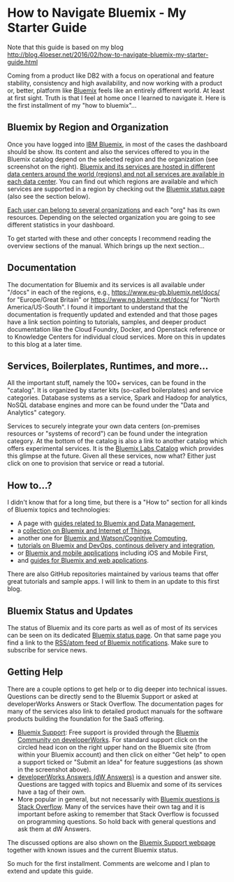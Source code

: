 # How to Navigate Bluemix - My Starter Guide
Note that this guide is based on my blog http://blog.4loeser.net/2016/02/how-to-navigate-bluemix-my-starter-guide.html

Coming from a product like DB2 with a focus on operational and feature stability, consistency and high availability, and now working with a product or, better, platform like [Bluemix](http://bluemix.net) feels like an entirely different world. At least at first sight. Truth is that I feel at home once I learned to navigate it. Here is the first installment of my "how to bluemix"...

## Bluemix by Region and Organization
Once you have logged into [IBM Bluemix](http://bluemix.net), in most of the cases the dashboard should be show. Its content and also the services offered to you in the Bluemix catalog depend on the selected region and the organization (see screenshot on the right). [Bluemix and its services are hosted in different data centers around the world (regions) and not all services are available in each data center](https://www.ng.bluemix.net/docs/overview/index.html). You can find out which regions are available and which services are supported in a region by checking out the [Bluemix status page](https://developer.ibm.com/bluemix/support/#status) (also see the section below).

[Each user can belong to several organizations](https://www.ng.bluemix.net/docs/admin/index.html) and each "org" has its own resources. Depending on the selected organization you are going to see different statistics in your dashboard.

To get started with these and other concepts I recommend reading the overview sections of the manual. Which brings up the next section...

## Documentation
The documentation for Bluemix and its services is all available under "/docs" in each of the regions, e.g., https://www.eu-gb.bluemix.net/docs/ for "Europe/Great Britain" or https://www.ng.bluemix.net/docs/ for "North America/US-South". I found it important to understand that the documentation is frequently updated and extended and that those pages have a link section pointing to tutorials, samples, and deeper product documentation like the Cloud Foundry, Docker, and Openstack reference or to Knowledge Centers for individual cloud services. More on this in updates to this blog at a later time.

## Services, Boilerplates, Runtimes, and more...
All the important stuff, namely the 100+ services, can be found in the "catalog". It is organized by starter kits (so-called boilerplates) and service categories. Database systems as a service, Spark and Hadoop for analytics, NoSQL database engines and more can be found under the "Data and Analytics" category.

Services to securely integrate your own data centers (on-premises resources or "systems of record") can be found under the integration category. At the bottom of the catalog is also a link to another catalog which offers experimental services. It is the [Bluemix Labs Catalog](https://console.ng.bluemix.net/catalog/labs/) which provides this glimpse at the future. Given all these services, now what? Either just click on one to provision that service or read a tutorial.

## How to...?
I didn't know that for a long time, but there is a "How to" section for all kinds of Bluemix topics and technologies:

  * A page with [guides related to Bluemix and Data Management](https://developer.ibm.com/bluemix/data-management-how-to/),
  * a [collection on Bluemix and Internet of Things](https://developer.ibm.com/bluemix/iot-how-to/),
  * another one for [Bluemix and Watson/Cognitive Computing](https://developer.ibm.com/bluemix/watson-how-to/),
  * [tutorials on Bluemix and DevOps, continous delivery and integration](https://developer.ibm.com/bluemix/devops-how-to/),
  * or [Bluemix and mobile applications](https://developer.ibm.com/bluemix/ios-and-mobilefirst-how-to/) including iOS and Mobile First,
  * and [guides for Bluemix and web applications](https://developer.ibm.com/bluemix/web-and-application-how-to/).

There are also GitHub repositories maintained by various teams that offer great tutorials and sample apps. I will link to them in an update to this first blog.

## Bluemix Status and Updates
The status of Bluemix and its core parts as well as of most of its services can be seen on its dedicated [Bluemix status page](https://developer.ibm.com/bluemix/support/#status). On that same page you find a link to the [RSS/atom feed of Bluemix notifications](https://status.eu-gb.bluemix.net/api/feed/notifications/feed.rss). Make sure to subscribe for service news.

## Getting Help
There are a couple options to get help or to dig deeper into technical issues. Questions can be directly send to the Bluemix Support or asked at developerWorks Answers or Stack Overflow. The documentation pages for many of the services also link to detailed product manuals for the software products building the foundation for the SaaS offering.

* [Bluemix Support](https://developer.ibm.com/bluemix/support/): Free support is provided through the [Bluemix Community on developerWorks](https://developer.ibm.com/bluemix/). For standard support click on the circled head icon on the right upper hand on the Bluemix site (from within your Bluemix account) and then click on either "Get help" to open a support ticked or "Submit an Idea" for feature suggestions (as shown in the screenshot above).
* [developerWorks Answers (dW Answers)](https://developer.ibm.com/answers/topics/bluemix/) is a question and answer site. Questions are tagged with topics and Bluemix and some of its services have a tag of their own.
* More popular in general, but not necessarily with [Bluemix questions is Stack Overflow](http://stackoverflow.com/questions/tagged/bluemix). Many of the services have their own tag and it is important before asking to remember that Stack Overflow is focussed on programming questions. So hold back with general questions and ask them at dW Answers.

The discussed options are also shown on the [Bluemix Support webpage](https://developer.ibm.com/bluemix/support/) together with known issues and the current Bluemix status.

So much for the first installment. Comments are welcome and I plan to extend and update this guide. 
